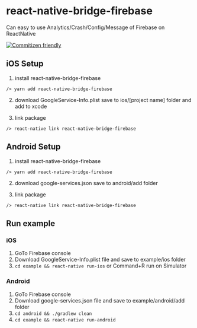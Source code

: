 # react-native-bridge-firebase

Can easy to use Analytics/Crash/Config/Message of Firebase on ReactNative

[![Commitizen friendly](https://img.shields.io/badge/commitizen-friendly-brightgreen.svg)](http://commitizen.github.io/cz-cli/)

## iOS Setup

1. install react-native-bridge-firebase

`/> yarn add react-native-bridge-firebase`

2. download GoogleService-Info.plist save to ios/[project name] folder and add to xcode

3. link package

`/> react-native link react-native-bridge-firebase`

## Android Setup

1. install react-native-bridge-firebase

`/> yarn add react-native-bridge-firebase`

2. download google-services.json save to android/add folder

3. link package

`/> react-native link react-native-bridge-firebase`

## Run example

### iOS

1. GoTo Firebase console
2. Download GoogleService-Info.plist file and save to example/ios folder
3. `cd example && react-native run-ios` or Command+R run on Simulator

### Android

1. GoTo Firebase console
2. Download google-services.json file and save to example/android/add folder
3. `cd android && ./gradlew clean`
4. `cd example && react-native run-android`
